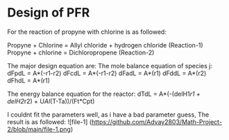 # Design of PFR
For the reaction of propyne with chlorine is as followed:

Propyne + Chlorine = Allyl chloride + hydrogen chloride (Reaction-1)
Propyne + chlorine = Dichloropropene  (Reaction-2)

The major design equation are:
The mole balance equation of species j:
    dFpdL = A*(-r1-r2)
    dFcdL = A*(-r1-r2)
    dFadL = A*(r1)
    dFddL = A*(r2)
    dFhdL = A*(r1)
    
The energy balance equation for the reactor:
    dTdL = A*(-(delH1*r1 + delH2*r2) + U*Al*(T-Ta))/(Ft*Cpt)

I couldnt fit the parameters well, as i have a bad parameter guess,
The result is as followed:
![file-1] (https://github.com/Advay2803/Math-Project-2/blob/main/file-1.png)

